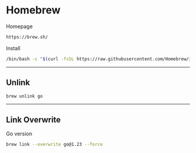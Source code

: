 # Homebrew

Homepage

```bash {copyable}
https://brew.sh/
```

Install

```bash {copyable}
/bin/bash -c "$(curl -fsSL https://raw.githubusercontent.com/Homebrew/install/HEAD/install.sh)"
```

---

## Unlink

```bash {copyable}
brew unlink go
```

---

## Link Overwrite

Go version

```bash {copyable}
brew link --overwrite go@1.23 --force
```
